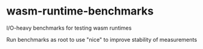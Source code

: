 # wasm-runtime-benchmarks
I/O-heavy benchmarks for testing wasm runtimes

Run benchmarks as root to use "nice" to improve stability of measurements
